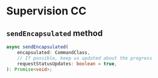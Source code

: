# Supervision CC

## `sendEncapsulated` method

```ts
async sendEncapsulated(
	encapsulated: CommandClass,
	// If possible, keep us updated about the progress
	requestStatusUpdates: boolean = true,
): Promise<void>;
```
